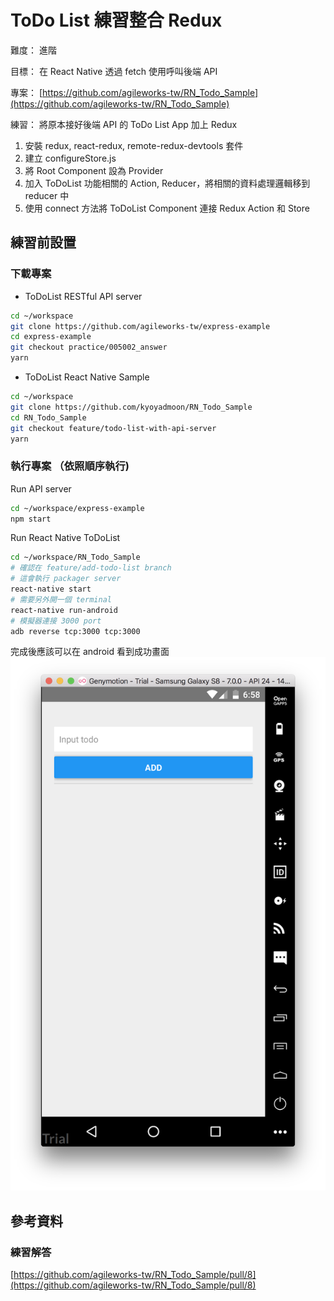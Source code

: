 # ToDo List 練習整合 Redux

難度： 進階

目標： 在 React Native 透過 fetch 使用呼叫後端 API

專案： [https://github.com/agileworks-tw/RN_Todo_Sample](https://github.com/agileworks-tw/RN_Todo_Sample)

練習：
將原本接好後端 API 的 ToDo List App 加上 Redux

1. 安裝 redux, react-redux, remote-redux-devtools 套件
2. 建立 configureStore.js
3. 將 Root Component 設為 Provider
4. 加入 ToDoList 功能相關的 Action, Reducer，將相關的資料處理邏輯移到 reducer 中
5.  使用 connect 方法將 ToDoList Component 連接 Redux Action 和 Store

## 練習前設置

### 下載專案

- ToDoList RESTful API server

```bash
cd ~/workspace
git clone https://github.com/agileworks-tw/express-example
cd express-example
git checkout practice/005002_answer
yarn
```

- ToDoList React Native Sample

```bash
cd ~/workspace
git clone https://github.com/kyoyadmoon/RN_Todo_Sample
cd RN_Todo_Sample
git checkout feature/todo-list-with-api-server
yarn
```

### 執行專案 （依照順序執行)

Run API server

```bash
cd ~/workspace/express-example
npm start
```

Run React Native ToDoList

```bash
cd ~/workspace/RN_Todo_Sample
# 確認在 feature/add-todo-list branch
# 這會執行 packager server
react-native start
# 需要另外開一個 terminal
react-native run-android
# 模擬器連接 3000 port
adb reverse tcp:3000 tcp:3000
```

完成後應該可以在 android 看到成功畫面
![todo-list-sample-ready](assets/todo-list-sample-ready.png)

## 參考資料

### 練習解答

[https://github.com/agileworks-tw/RN_Todo_Sample/pull/8](https://github.com/agileworks-tw/RN_Todo_Sample/pull/8)

